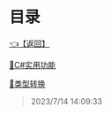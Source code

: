 # 目录  


[👈【返回】](/--目录--/CSharp笔记/--目录--CSharp笔记)  


[📜C#实用功能](/CSharp笔记/C#基础/C#实用功能)  

[📜类型转换](/CSharp笔记/C#基础/类型转换)  







> 2023/7/14 14:09:33
